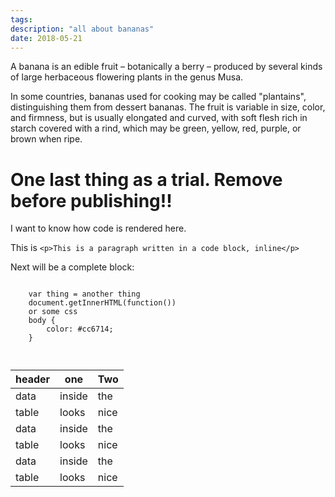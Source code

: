 ```yaml
---
tags:
description: "all about bananas"
date: 2018-05-21
---
```

A banana is an edible fruit – botanically a berry – produced by several kinds
of large herbaceous flowering plants in the genus Musa.

In some countries, bananas used for cooking may be called "plantains",
distinguishing them from dessert bananas. The fruit is variable in size, color,
and firmness, but is usually elongated and curved, with soft flesh rich in
starch covered with a rind, which may be green, yellow, red, purple, or brown
when ripe.

<h1>One last thing as a trial. Remove before publishing!!</h1>
<p>I want to know how code is rendered here.</p>
<p>This is <code>&lt;p&gt;This is a paragraph written in a code block, inline&lt;/p&gt;</code></p>
<p>Next will be a complete block:</p>
<pre><code>
    var thing = another thing
    document.getInnerHTML(function())
    or some css
    body {
        color: #cc6714;
    }

</code></pre>

|header| one | Two |
|---|---|---|
|data | inside | the|
|table | looks | nice|
|data | inside | the|
|table | looks | nice|
|data | inside | the|
|table | looks | nice|
